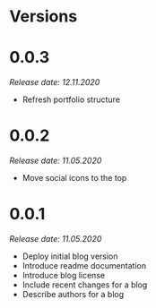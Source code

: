 Versions
========

0.0.3
=========
_Release date: 12.11.2020_

- Refresh portfolio structure

0.0.2
=========
_Release date: 11.05.2020_

- Move social icons to the top

0.0.1
========
_Release date: 11.05.2020_

- Deploy initial blog version
- Introduce readme documentation
- Introduce blog license
- Include recent changes for a blog
- Describe authors for a blog

